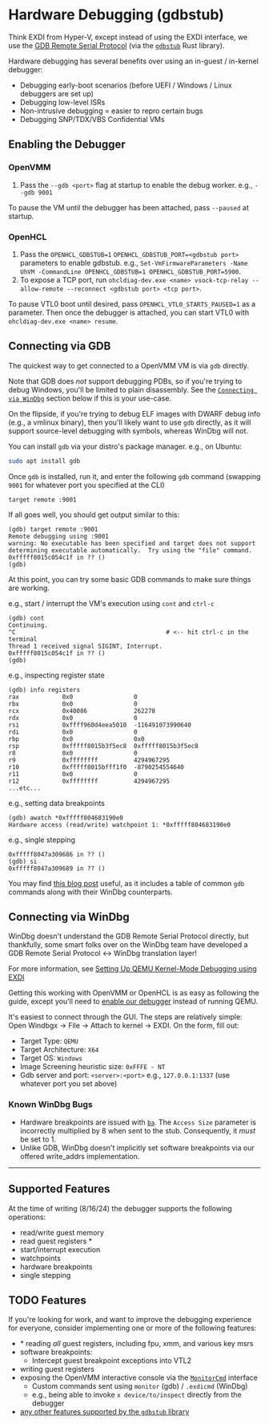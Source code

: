 # Hardware Debugging (gdbstub)

Think EXDI from Hyper-V, except instead of using the EXDI interface, we use the
[GDB Remote Serial Protocol](https://sourceware.org/gdb/onlinedocs/gdb/Remote-Protocol.html)
(via the [`gdbstub`](https://github.com/daniel5151/gdbstub/) Rust library).

Hardware debugging has several benefits over using an in-guest / in-kernel debugger:

- Debugging early-boot scenarios (before UEFI / Windows / Linux debuggers are set up)
- Debugging low-level ISRs
- Non-intrusive debugging = easier to repro certain bugs
- Debugging SNP/TDX/VBS Confidential VMs

## Enabling the Debugger

### OpenVMM
1. Pass the `--gdb <port>` flag at startup to enable the
debug worker. e.g., `--gdb 9001`

To pause the VM until the debugger has been attached, pass `--paused` at startup.

### OpenHCL
1. Pass the `OPENHCL_GDBSTUB=1` `OPENHCL_GDBSTUB_PORT=<gdbstub port>` parameters to enable gdbstub. e.g., `Set-VmFirmwareParameters -Name UhVM -CommandLine OPENHCL_GDBSTUB=1 OPENHCL_GDBSTUB_PORT=5900`.
2. To expose a TCP port, run `ohcldiag-dev.exe <name> vsock-tcp-relay --allow-remote --reconnect <gdbstub port> <tcp port>`.

To pause VTL0 boot until desired, pass `OPENHCL_VTL0_STARTS_PAUSED=1` as a parameter. Then once the debugger is attached, you can start VTL0 with `ohcldiag-dev.exe <name> resume`.

## Connecting via GDB

The quickest way to get connected to a OpenVMM VM is via `gdb` directly.

Note that GDB does _not_ support debugging PDBs, so if you're trying to debug
Windows, you'll be limited to plain disassembly. See the [`Connecting via
WinDbg`](#connecting-via-windbg) section below if this is your use-case.

On the flipside, if you're trying to debug ELF images with DWARF debug info
(e.g., a vmlinux binary), then you'll likely want to use `gdb` directly, as it
will support source-level debugging with symbols, whereas WinDbg will not.

You can install `gdb` via your distro's package manager. e.g., on Ubuntu:

```bash
sudo apt install gdb
```

Once `gdb` is installed, run it, and enter the following `gdb` command (swapping
`9001` for whatever port you specified at the CLI)

```
target remote :9001
```

If all goes well, you should get output similar to this:

```
(gdb) target remote :9001
Remote debugging using :9001
warning: No executable has been specified and target does not support
determining executable automatically.  Try using the "file" command.
0xfffff8015c054c1f in ?? ()
(gdb)
```

At this point, you can try some basic GDB commands to make sure things are working.

e.g., start / interrupt the VM's execution using `cont` and `ctrl-c`

```
(gdb) cont
Continuing.
^C                                          # <-- hit ctrl-c in the terminal
Thread 1 received signal SIGINT, Interrupt.
0xfffff8015c054c1f in ?? ()
(gdb)
```

e.g., inspecting register state

```
(gdb) info registers
rax            0x0                 0
rbx            0x0                 0
rcx            0x40086             262278
rdx            0x0                 0
rsi            0xffff960d4eea5010  -116491073990640
rdi            0x0                 0
rbp            0x0                 0x0
rsp            0xfffff8015b3f5ec8  0xfffff8015b3f5ec8
r8             0x0                 0
r9             0xffffffff          4294967295
r10            0xfffff8015bfff1f0  -8790254554640
r11            0x0                 0
r12            0xffffffff          4294967295
...etc...
```

e.g., setting data breakpoints

```
(gdb) awatch *0xfffff804683190e0
Hardware access (read/write) watchpoint 1: *0xfffff804683190e0
```

e.g., single stepping

```
0xfffff8047a309686 in ?? ()
(gdb) si
0xfffff8047a309689 in ?? ()
```

You may find [this blog post](https://blog.mattjustice.com/2018/08/24/gdb-for-windbg-users/)
useful, as it includes a table of common `gdb` commands along with their WinDbg
counterparts.

## Connecting via WinDbg

WinDbg doesn't understand the GDB Remote Serial Protocol directly, but
thankfully, some smart folks over on the WinDbg team have developed a GDB Remote
Serial Protocol <-> WinDbg translation layer!

For more information, see
[Setting Up QEMU Kernel-Mode Debugging using EXDI](https://learn.microsoft.com/en-us/windows-hardware/drivers/debugger/setting-up-qemu-kernel-mode-debugging-using-exdi)

Getting this working with OpenVMM or OpenHCL is as easy as following the guide,
except you'll need to [enable our debugger](#enabling-the-debugger) instead of
running QEMU.

It's easiest to connect through the GUI. The steps are relatively simple: Open Windbgx -> File -> Attach to kernel -> EXDI. On the form, fill out:
- Target Type: `QEMU`
- Target Architecture: `X64`
- Target OS: `Windows`
- Image Screening heuristic size: `0xFFFE - NT`
- Gdb server and port: `<server>:<port>` e.g., `127.0.0.1:1337` (use whatever port you set above)

### Known WinDbg Bugs
- Hardware breakpoints are issued with [`ba`](https://learn.microsoft.com/en-us/windows-hardware/drivers/debuggercmds/ba--break-on-access-). The `Access Size` parameter is incorrectly multiplied by 8 when sent to the stub. Consequently, it _must_ be set to 1.
- Unlike GDB, WinDbg doesn't implicitly set software breakpoints via our offered write_addrs implementation.
---


## Supported Features

At the time of writing (8/16/24) the debugger supports the following operations:

- read/write guest memory
- read guest registers \*
- start/interrupt execution
- watchpoints
- hardware breakpoints
- single stepping

## TODO Features

If you're looking for work, and want to improve the debugging experience for
everyone, consider implementing one or more of the following features:

- \* reading _all_ guest registers, including fpu, xmm, and various key msrs
- software breakpoints:
    - Intercept guest breakpoint exceptions into VTL2
- writing guest registers
- exposing the OpenVMM interactive console via the
  [`MonitorCmd`](https://docs.rs/gdbstub/latest/gdbstub/target/ext/monitor_cmd/trait.MonitorCmd.html)
  interface
    - Custom commands sent using `monitor` (gdb) / `.exdicmd` (WinDbg)
    - e.g., being able to invoke `x device/to/inspect` directly from the debugger
- [any other features supported by the `gdbstub` library](https://github.com/daniel5151/gdbstub#debugging-features)
